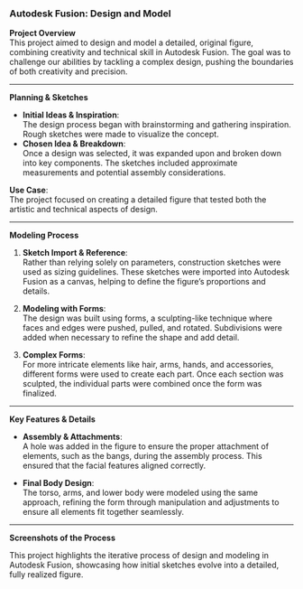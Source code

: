 ### Autodesk Fusion: Design and Model

**Project Overview**  
This project aimed to design and model a detailed, original figure, combining creativity and technical skill in Autodesk Fusion. The goal was to challenge our abilities by tackling a complex design, pushing the boundaries of both creativity and precision.

---

**Planning & Sketches**  
- **Initial Ideas & Inspiration**:  
  The design process began with brainstorming and gathering inspiration. Rough sketches were made to visualize the concept.  
- **Chosen Idea & Breakdown**:  
  Once a design was selected, it was expanded upon and broken down into key components. The sketches included approximate measurements and potential assembly considerations.

**Use Case**:  
The project focused on creating a detailed figure that tested both the artistic and technical aspects of design.

---

**Modeling Process**

1. **Sketch Import & Reference**:  
   Rather than relying solely on parameters, construction sketches were used as sizing guidelines. These sketches were imported into Autodesk Fusion as a canvas, helping to define the figure’s proportions and details.

2. **Modeling with Forms**:  
   The design was built using forms, a sculpting-like technique where faces and edges were pushed, pulled, and rotated. Subdivisions were added when necessary to refine the shape and add detail.

3. **Complex Forms**:  
   For more intricate elements like hair, arms, hands, and accessories, different forms were used to create each part. Once each section was sculpted, the individual parts were combined once the form was finalized.

---

**Key Features & Details**

- **Assembly & Attachments**:  
  A hole was added in the figure to ensure the proper attachment of elements, such as the bangs, during the assembly process. This ensured that the facial features aligned correctly.

- **Final Body Design**:  
  The torso, arms, and lower body were modeled using the same approach, refining the form through manipulation and adjustments to ensure all elements fit together seamlessly.

---

**Screenshots of the Process**  


This project highlights the iterative process of design and modeling in Autodesk Fusion, showcasing how initial sketches evolve into a detailed, fully realized figure.
